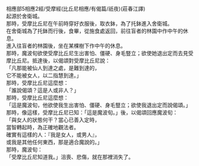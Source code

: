 相應部5相應2經/受摩經(比丘尼相應/有偈篇/祇夜)(莊春江譯)  
起源於舍衛城。  
那時，受摩比丘尼在午前時穿好衣服後，取衣鉢，為了托鉢進入舍衛城。  
在舍衛城為了托鉢而行後，食畢，從施食處返回，前往盲者的林園中作中午的休息。  
進入往盲者的林園後，坐在某棵樹下作中午的休息。  
那時，魔波旬欲使受摩比丘尼生出害怕、僵硬、身毛豎立；欲使她退出定而去見受摩比丘尼。抵達後，以偈頌對受摩比丘尼說：  
「凡那能被仙人到達之處，是難到達的，  
它不能被女人，以二指慧到達。」  
那時，受摩比丘尼這麼想：  
「誰說偈頌？這是人或非人？」  
那時，受摩比丘尼這麼想：  
「這是魔波旬，他欲使我生出害怕、僵硬、身毛豎立；欲使我退出定而說偈頌。」  
那時，像這樣，受摩比丘尼已知：「這是魔波旬。」後，以偈頌回應魔波旬：  
「與女人的狀態何干？當心已善入定時，  
當智轉起時，為正確地觀法者。  
確實有這樣的人：『我是女人，或男人』，  
或我是其他任何東西，那是適合魔說的。」  
那時，魔波旬：  
「受摩比丘尼知道我。」沮喪、悲傷，就在那裡消失了。  
  
  

